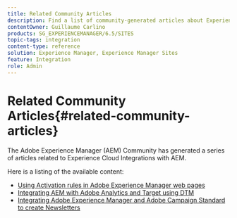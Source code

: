 ```yaml
---
title: Related Community Articles
description: Find a list of community-generated articles about Experience Cloud integrations with Adobe Experience Manager.
contentOwner: Guillaume Carlino
products: SG_EXPERIENCEMANAGER/6.5/SITES
topic-tags: integration
content-type: reference
solution: Experience Manager, Experience Manager Sites
feature: Integration
role: Admin
---
```

# Related Community Articles{#related-community-articles}

The Adobe Experience Manager (AEM) Community has generated a series of articles related to Experience Cloud Integrations with AEM.

Here is a listing of the available content:

* [Using Activation rules in Adobe Experience Manager web pages](https://helpx.adobe.com/experience-manager/using/dtm.html)
* [Integrating AEM with Adobe Analytics and Target using DTM](https://helpx.adobe.com/experience-manager/using/integrate-digital-marketing-solutions.html)
* [Integrating Adobe Experience Manager and Adobe Campaign Standard to create Newsletters](https://helpx.adobe.com/experience-manager/using/aem_campaign.html)
